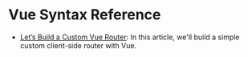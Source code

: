 # Vue Syntax Reference

* [Let’s Build a Custom Vue Router](https://css-tricks.com/build-a-custom-vue-router/): In this article, we'll build a simple custom client-side router with Vue.
